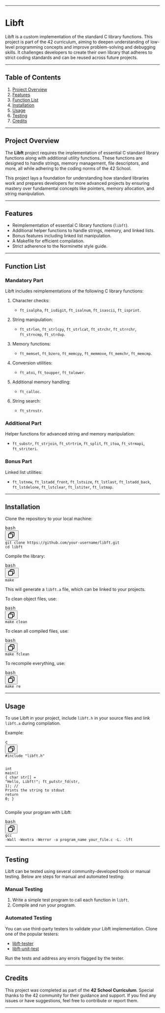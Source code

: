 <div class="markdown prose w-full break-words dark:prose-invert dark"><hr><h1><strong>Libft</strong></h1><p>Libft is a custom implementation of the standard C library functions. This project is part of the 42 curriculum, aiming to deepen understanding of low-level programming concepts and improve problem-solving and debugging skills. It challenges developers to create their own library that adheres to strict coding standards and can be reused across future projects.</p><hr><h2><strong>Table of Contents</strong></h2><ol><li><a rel="noopener" style="--streaming-animation-state: var(--batch-play-state-1); --animation-rate: var(--batch-play-rate-1);" href="#project-overview"><span style="--animation-count: 0; --streaming-animation-state: var(--batch-play-state-2);">Project</span><span style="--animation-count: 1; --streaming-animation-state: var(--batch-play-state-2);"> Overview</span></a></li><li><a rel="noopener" style="--streaming-animation-state: var(--batch-play-state-1); --animation-rate: var(--batch-play-rate-1);" href="#features"><span style="--animation-count: 1; --streaming-animation-state: var(--batch-play-state-2);">Features</span></a></li><li><a rel="noopener" style="--streaming-animation-state: var(--batch-play-state-1); --animation-rate: var(--batch-play-rate-1);" href="#function-list"><span style="--animation-count: 2; --streaming-animation-state: var(--batch-play-state-2);">Function</span><span style="--animation-count: 3; --streaming-animation-state: var(--batch-play-state-2);"> List</span></a></li><li><a rel="noopener" style="--streaming-animation-state: var(--batch-play-state-1); --animation-rate: var(--batch-play-rate-1);" href="#installation"><span style="--animation-count: 3; --streaming-animation-state: var(--batch-play-state-2);">Installation</span></a></li><li><a rel="noopener" style="--streaming-animation-state: var(--batch-play-state-1); --animation-rate: var(--batch-play-rate-1);" href="#usage"><span style="--animation-count: 4; --streaming-animation-state: var(--batch-play-state-2);">Usage</span></a></li><li><a rel="noopener" style="--streaming-animation-state: var(--batch-play-state-1); --animation-rate: var(--batch-play-rate-1);" href="#testing"><span style="--animation-count: 5; --streaming-animation-state: var(--batch-play-state-2);">Testing</span></a></li><li><a rel="noopener" style="--streaming-animation-state: var(--batch-play-state-1); --animation-rate: var(--batch-play-rate-1);" href="#credits"><span style="--animation-count: 6; --streaming-animation-state: var(--batch-play-state-2);">Credits</span></a></li></ol><hr><h2><strong>Project Overview</strong></h2><p>The <strong>Libft</strong> project requires the implementation of essential C standard library functions along with additional utility functions. These functions are designed to handle strings, memory management, file descriptors, and more, all while adhering to the coding norms of the 42 School.</p><p>This project lays a foundation for understanding how standard libraries work and prepares developers for more advanced projects by ensuring mastery over fundamental concepts like pointers, memory allocation, and string manipulation.</p><hr><h2><strong>Features</strong></h2><ul><li>Reimplementation of essential C library functions (<code>libft</code>).</li><li>Additional helper functions to handle strings, memory, and linked lists.</li><li>Bonus features including linked list manipulation.</li><li>A Makefile for efficient compilation.</li><li>Strict adherence to the Norminette style guide.</li></ul><hr><h2><strong>Function List</strong></h2><h3><strong>Mandatory Part</strong></h3><p>Libft includes reimplementations of the following C library functions:</p><ol><li><p>Character checks:</p><ul><li><code>ft_isalpha</code>, <code>ft_isdigit</code>, <code>ft_isalnum</code>, <code>ft_isascii</code>, <code>ft_isprint</code>.</li></ul></li><li><p>String manipulation:</p><ul><li><code>ft_strlen</code>, <code>ft_strlcpy</code>, <code>ft_strlcat</code>, <code>ft_strchr</code>, <code>ft_strrchr</code>, <code>ft_strncmp</code>, <code>ft_strdup</code>.</li></ul></li><li><p>Memory functions:</p><ul><li><code>ft_memset</code>, <code>ft_bzero</code>, <code>ft_memcpy</code>, <code>ft_memmove</code>, <code>ft_memchr</code>, <code>ft_memcmp</code>.</li></ul></li><li><p>Conversion utilities:</p><ul><li><code>ft_atoi</code>, <code>ft_toupper</code>, <code>ft_tolower</code>.</li></ul></li><li><p>Additional memory handling:</p><ul><li><code>ft_calloc</code>.</li></ul></li><li><p>String search:</p><ul><li><code>ft_strnstr</code>.</li></ul></li></ol><h3><strong>Additional Part</strong></h3><p>Helper functions for advanced string and memory manipulation:</p><ul><li><code>ft_substr</code>, <code>ft_strjoin</code>, <code>ft_strtrim</code>, <code>ft_split</code>, <code>ft_itoa</code>, <code>ft_strmapi</code>, <code>ft_striteri</code>.</li></ul><h3><strong>Bonus Part</strong></h3><p>Linked list utilities:</p><ul><li><code>ft_lstnew</code>, <code>ft_lstadd_front</code>, <code>ft_lstsize</code>, <code>ft_lstlast</code>, <code>ft_lstadd_back</code>, <code>ft_lstdelone</code>, <code>ft_lstclear</code>, <code>ft_lstiter</code>, <code>ft_lstmap</code>.</li></ul><hr><h2><strong>Installation</strong></h2><p>Clone the repository to your local machine:</p><pre class="!overflow-visible"><div class="contain-inline-size rounded-md border-[0.5px] border-token-border-medium relative bg-token-sidebar-surface-primary dark:bg-gray-950"><div class="flex items-center text-token-text-secondary px-4 py-2 text-xs font-sans justify-between rounded-t-md h-9 bg-token-sidebar-surface-primary dark:bg-token-main-surface-secondary select-none">bash</div><div class="sticky top-9 md:top-[5.75rem]"><div class="absolute bottom-0 right-2 flex h-9 items-center"><div class="flex items-center rounded bg-token-sidebar-surface-primary px-2 font-sans text-xs text-token-text-secondary dark:bg-token-main-surface-secondary"><span class="" data-state="closed"><button class="flex gap-1 items-center select-none py-1"><svg width="24" height="24" viewBox="0 0 24 24" fill="none" xmlns="http://www.w3.org/2000/svg" class="icon-sm"><path fill-rule="evenodd" clip-rule="evenodd" d="M7 5C7 3.34315 8.34315 2 10 2H19C20.6569 2 22 3.34315 22 5V14C22 15.6569 20.6569 17 19 17H17V19C17 20.6569 15.6569 22 14 22H5C3.34315 22 2 20.6569 2 19V10C2 8.34315 3.34315 7 5 7H7V5ZM9 7H14C15.6569 7 17 8.34315 17 10V15H19C19.5523 15 20 14.5523 20 14V5C20 4.44772 19.5523 4 19 4H10C9.44772 4 9 4.44772 9 5V7ZM5 9C4.44772 9 4 9.44772 4 10V19C4 19.5523 4.44772 20 5 20H14C14.5523 20 15 19.5523 15 19V10C15 9.44772 14.5523 9 14 9H5Z" fill="currentColor"></path></svg> </button></span></div></div></div><div class="overflow-y-auto p-4" dir="ltr"><code class="!whitespace-pre hljs language-bash">git <span class="hljs-built_in">clone</span> https://github.com/your-username/libft.git
<span class="hljs-built_in">cd</span> libft
</code></div></div></pre><p>Compile the library:</p><pre class="!overflow-visible"><div class="contain-inline-size rounded-md border-[0.5px] border-token-border-medium relative bg-token-sidebar-surface-primary dark:bg-gray-950"><div class="flex items-center text-token-text-secondary px-4 py-2 text-xs font-sans justify-between rounded-t-md h-9 bg-token-sidebar-surface-primary dark:bg-token-main-surface-secondary select-none">bash</div><div class="sticky top-9 md:top-[5.75rem]"><div class="absolute bottom-0 right-2 flex h-9 items-center"><div class="flex items-center rounded bg-token-sidebar-surface-primary px-2 font-sans text-xs text-token-text-secondary dark:bg-token-main-surface-secondary"><span class="" data-state="closed"><button class="flex gap-1 items-center select-none py-1"><svg width="24" height="24" viewBox="0 0 24 24" fill="none" xmlns="http://www.w3.org/2000/svg" class="icon-sm"><path fill-rule="evenodd" clip-rule="evenodd" d="M7 5C7 3.34315 8.34315 2 10 2H19C20.6569 2 22 3.34315 22 5V14C22 15.6569 20.6569 17 19 17H17V19C17 20.6569 15.6569 22 14 22H5C3.34315 22 2 20.6569 2 19V10C2 8.34315 3.34315 7 5 7H7V5ZM9 7H14C15.6569 7 17 8.34315 17 10V15H19C19.5523 15 20 14.5523 20 14V5C20 4.44772 19.5523 4 19 4H10C9.44772 4 9 4.44772 9 5V7ZM5 9C4.44772 9 4 9.44772 4 10V19C4 19.5523 4.44772 20 5 20H14C14.5523 20 15 19.5523 15 19V10C15 9.44772 14.5523 9 14 9H5Z" fill="currentColor"></path></svg> </button></span></div></div></div><div class="overflow-y-auto p-4" dir="ltr"><code class="!whitespace-pre hljs language-bash">make
</code></div></div></pre><p>This will generate a <code>libft.a</code> file, which can be linked to your projects.</p><p>To clean object files, use:</p><pre class="!overflow-visible"><div class="contain-inline-size rounded-md border-[0.5px] border-token-border-medium relative bg-token-sidebar-surface-primary dark:bg-gray-950"><div class="flex items-center text-token-text-secondary px-4 py-2 text-xs font-sans justify-between rounded-t-md h-9 bg-token-sidebar-surface-primary dark:bg-token-main-surface-secondary select-none">bash</div><div class="sticky top-9 md:top-[5.75rem]"><div class="absolute bottom-0 right-2 flex h-9 items-center"><div class="flex items-center rounded bg-token-sidebar-surface-primary px-2 font-sans text-xs text-token-text-secondary dark:bg-token-main-surface-secondary"><span class="" data-state="closed"><button class="flex gap-1 items-center select-none py-1"><svg width="24" height="24" viewBox="0 0 24 24" fill="none" xmlns="http://www.w3.org/2000/svg" class="icon-sm"><path fill-rule="evenodd" clip-rule="evenodd" d="M7 5C7 3.34315 8.34315 2 10 2H19C20.6569 2 22 3.34315 22 5V14C22 15.6569 20.6569 17 19 17H17V19C17 20.6569 15.6569 22 14 22H5C3.34315 22 2 20.6569 2 19V10C2 8.34315 3.34315 7 5 7H7V5ZM9 7H14C15.6569 7 17 8.34315 17 10V15H19C19.5523 15 20 14.5523 20 14V5C20 4.44772 19.5523 4 19 4H10C9.44772 4 9 4.44772 9 5V7ZM5 9C4.44772 9 4 9.44772 4 10V19C4 19.5523 4.44772 20 5 20H14C14.5523 20 15 19.5523 15 19V10C15 9.44772 14.5523 9 14 9H5Z" fill="currentColor"></path></svg></button></span></div></div></div><div class="overflow-y-auto p-4" dir="ltr"><code class="!whitespace-pre hljs language-bash">make clean
</code></div></div></pre><p>To clean all compiled files, use:</p><pre class="!overflow-visible"><div class="contain-inline-size rounded-md border-[0.5px] border-token-border-medium relative bg-token-sidebar-surface-primary dark:bg-gray-950"><div class="flex items-center text-token-text-secondary px-4 py-2 text-xs font-sans justify-between rounded-t-md h-9 bg-token-sidebar-surface-primary dark:bg-token-main-surface-secondary select-none">bash</div><div class="sticky top-9 md:top-[5.75rem]"><div class="absolute bottom-0 right-2 flex h-9 items-center"><div class="flex items-center rounded bg-token-sidebar-surface-primary px-2 font-sans text-xs text-token-text-secondary dark:bg-token-main-surface-secondary"><span class="" data-state="closed"><button class="flex gap-1 items-center select-none py-1"><svg width="24" height="24" viewBox="0 0 24 24" fill="none" xmlns="http://www.w3.org/2000/svg" class="icon-sm"><path fill-rule="evenodd" clip-rule="evenodd" d="M7 5C7 3.34315 8.34315 2 10 2H19C20.6569 2 22 3.34315 22 5V14C22 15.6569 20.6569 17 19 17H17V19C17 20.6569 15.6569 22 14 22H5C3.34315 22 2 20.6569 2 19V10C2 8.34315 3.34315 7 5 7H7V5ZM9 7H14C15.6569 7 17 8.34315 17 10V15H19C19.5523 15 20 14.5523 20 14V5C20 4.44772 19.5523 4 19 4H10C9.44772 4 9 4.44772 9 5V7ZM5 9C4.44772 9 4 9.44772 4 10V19C4 19.5523 4.44772 20 5 20H14C14.5523 20 15 19.5523 15 19V10C15 9.44772 14.5523 9 14 9H5Z" fill="currentColor"></path></svg></button></span></div></div></div><div class="overflow-y-auto p-4" dir="ltr"><code class="!whitespace-pre hljs language-bash">make fclean
</code></div></div></pre><p>To recompile everything, use:</p><pre class="!overflow-visible"><div class="contain-inline-size rounded-md border-[0.5px] border-token-border-medium relative bg-token-sidebar-surface-primary dark:bg-gray-950"><div class="flex items-center text-token-text-secondary px-4 py-2 text-xs font-sans justify-between rounded-t-md h-9 bg-token-sidebar-surface-primary dark:bg-token-main-surface-secondary select-none">bash</div><div class="sticky top-9 md:top-[5.75rem]"><div class="absolute bottom-0 right-2 flex h-9 items-center"><div class="flex items-center rounded bg-token-sidebar-surface-primary px-2 font-sans text-xs text-token-text-secondary dark:bg-token-main-surface-secondary"><span class="" data-state="closed"><button class="flex gap-1 items-center select-none py-1"><svg width="24" height="24" viewBox="0 0 24 24" fill="none" xmlns="http://www.w3.org/2000/svg" class="icon-sm"><path fill-rule="evenodd" clip-rule="evenodd" d="M7 5C7 3.34315 8.34315 2 10 2H19C20.6569 2 22 3.34315 22 5V14C22 15.6569 20.6569 17 19 17H17V19C17 20.6569 15.6569 22 14 22H5C3.34315 22 2 20.6569 2 19V10C2 8.34315 3.34315 7 5 7H7V5ZM9 7H14C15.6569 7 17 8.34315 17 10V15H19C19.5523 15 20 14.5523 20 14V5C20 4.44772 19.5523 4 19 4H10C9.44772 4 9 4.44772 9 5V7ZM5 9C4.44772 9 4 9.44772 4 10V19C4 19.5523 4.44772 20 5 20H14C14.5523 20 15 19.5523 15 19V10C15 9.44772 14.5523 9 14 9H5Z" fill="currentColor"></path></svg></button></span></div></div></div><div class="overflow-y-auto p-4" dir="ltr"><code class="!whitespace-pre hljs language-bash">make re
</code></div></div></pre><hr><h2><strong>Usage</strong></h2><p>To use Libft in your project, include <code>libft.h</code> in your source files and link <code>libft.a</code> during compilation.</p><p>Example:</p><pre class="!overflow-visible"><div class="contain-inline-size rounded-md border-[0.5px] border-token-border-medium relative bg-token-sidebar-surface-primary dark:bg-gray-950"><div class="flex items-center text-token-text-secondary px-4 py-2 text-xs font-sans justify-between rounded-t-md h-9 bg-token-sidebar-surface-primary dark:bg-token-main-surface-secondary select-none">c</div><div class="sticky top-9 md:top-[5.75rem]"><div class="absolute bottom-0 right-2 flex h-9 items-center"><div class="flex items-center rounded bg-token-sidebar-surface-primary px-2 font-sans text-xs text-token-text-secondary dark:bg-token-main-surface-secondary"><span class="" data-state="closed"><button class="flex gap-1 items-center select-none py-1"><svg width="24" height="24" viewBox="0 0 24 24" fill="none" xmlns="http://www.w3.org/2000/svg" class="icon-sm"><path fill-rule="evenodd" clip-rule="evenodd" d="M7 5C7 3.34315 8.34315 2 10 2H19C20.6569 2 22 3.34315 22 5V14C22 15.6569 20.6569 17 19 17H17V19C17 20.6569 15.6569 22 14 22H5C3.34315 22 2 20.6569 2 19V10C2 8.34315 3.34315 7 5 7H7V5ZM9 7H14C15.6569 7 17 8.34315 17 10V15H19C19.5523 15 20 14.5523 20 14V5C20 4.44772 19.5523 4 19 4H10C9.44772 4 9 4.44772 9 5V7ZM5 9C4.44772 9 4 9.44772 4 10V19C4 19.5523 4.44772 20 5 20H14C14.5523 20 15 19.5523 15 19V10C15 9.44772 14.5523 9 14 9H5Z" fill="currentColor"></path></svg></button></span></div></div></div><div class="overflow-y-auto p-4" dir="ltr"><code class="!whitespace-pre hljs language-c"><span class="hljs-meta">#<span class="hljs-keyword">include</span> <span class="hljs-string">"libft.h"</span></span>

<span class="hljs-type">int</span> <span class="hljs-title function_">main</span><span class="hljs-params">()</span>
{
    <span class="hljs-type">char</span> str[] = <span class="hljs-string">"Hello, Libft!"</span>;
    ft_putstr_fd(str, <span class="hljs-number">1</span>); <span class="hljs-comment">// Prints the string to stdout</span>
    <span class="hljs-keyword">return</span> <span class="hljs-number">0</span>;
}
</code></div></div></pre><p>Compile your program with Libft:</p><pre class="!overflow-visible"><div class="contain-inline-size rounded-md border-[0.5px] border-token-border-medium relative bg-token-sidebar-surface-primary dark:bg-gray-950"><div class="flex items-center text-token-text-secondary px-4 py-2 text-xs font-sans justify-between rounded-t-md h-9 bg-token-sidebar-surface-primary dark:bg-token-main-surface-secondary select-none">bash</div><div class="sticky top-9 md:top-[5.75rem]"><div class="absolute bottom-0 right-2 flex h-9 items-center"><div class="flex items-center rounded bg-token-sidebar-surface-primary px-2 font-sans text-xs text-token-text-secondary dark:bg-token-main-surface-secondary"><span class="" data-state="closed"><button class="flex gap-1 items-center select-none py-1"><svg width="24" height="24" viewBox="0 0 24 24" fill="none" xmlns="http://www.w3.org/2000/svg" class="icon-sm"><path fill-rule="evenodd" clip-rule="evenodd" d="M7 5C7 3.34315 8.34315 2 10 2H19C20.6569 2 22 3.34315 22 5V14C22 15.6569 20.6569 17 19 17H17V19C17 20.6569 15.6569 22 14 22H5C3.34315 22 2 20.6569 2 19V10C2 8.34315 3.34315 7 5 7H7V5ZM9 7H14C15.6569 7 17 8.34315 17 10V15H19C19.5523 15 20 14.5523 20 14V5C20 4.44772 19.5523 4 19 4H10C9.44772 4 9 4.44772 9 5V7ZM5 9C4.44772 9 4 9.44772 4 10V19C4 19.5523 4.44772 20 5 20H14C14.5523 20 15 19.5523 15 19V10C15 9.44772 14.5523 9 14 9H5Z" fill="currentColor"></path></svg></button></span></div></div></div><div class="overflow-y-auto p-4" dir="ltr"><code class="!whitespace-pre hljs language-bash">gcc -Wall -Wextra -Werror -o program_name your_file.c -L. -lft
</code></div></div></pre><hr><h2><strong>Testing</strong></h2><p>Libft can be tested using several community-developed tools or manual testing. Below are steps for manual and automated testing:</p><h3><strong>Manual Testing</strong></h3><ol><li>Write a simple test program to call each function in <code>libft</code>.</li><li>Compile and run your program.</li></ol><h3><strong>Automated Testing</strong></h3><p>You can use third-party testers to validate your Libft implementation. Clone one of the popular testers:</p><ul><li><a rel="noopener" target="_new" style="--streaming-animation-state: var(--batch-play-state-1); --animation-rate: var(--batch-play-rate-1);" href="https://github.com/jtoty/Libftest"><span style="--animation-count: 8; --streaming-animation-state: var(--batch-play-state-2);">libft</span><span style="--animation-count: 9; --streaming-animation-state: var(--batch-play-state-2);">-tester</span></a></li><li><a rel="noopener" target="_new" style="--streaming-animation-state: var(--batch-play-state-1); --animation-rate: var(--batch-play-rate-1);" href="https://github.com/alelievr/libft-unit-test"><span style="--animation-count: 10; --streaming-animation-state: var(--batch-play-state-2);">libft</span><span style="--animation-count: 11; --streaming-animation-state: var(--batch-play-state-2);">-unit</span><span style="--animation-count: 12; --streaming-animation-state: var(--batch-play-state-2);">-test</span></a></li></ul><p>Run the tests and address any errors flagged by the tester.</p><hr><h2><strong>Credits</strong></h2><p>This project was completed as part of the <strong>42 School Curriculum</strong>. Special thanks to the 42 community for their guidance and support. If you find any issues or have suggestions, feel free to contribute or report them.</p><hr></div>
